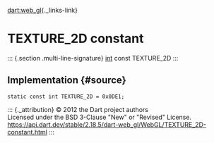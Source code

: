 [dart:web\_gl](../../dart-web_gl/dart-web_gl-library){._links-link}

TEXTURE\_2D constant
====================

::: {.section .multi-line-signature}
[int](../../dart-core/int-class) const TEXTURE\_2D
:::

Implementation {#source}
--------------

``` {.language-dart data-language="dart"}
static const int TEXTURE_2D = 0x0DE1;
```

::: {._attribution}
© 2012 the Dart project authors\
Licensed under the BSD 3-Clause \"New\" or \"Revised\" License.\
<https://api.dart.dev/stable/2.18.5/dart-web_gl/WebGL/TEXTURE_2D-constant.html>
:::
